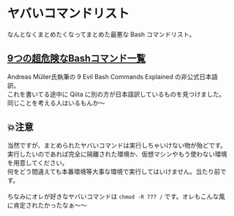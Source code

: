 # ヤバいコマンドリスト
なんとなくまとめたくなってまとめた最悪な Bash コマンドリスト。<br>

## [9つの超危険なBashコマンド一覧](https://github.com/Assault-8448/list-of-dangerous-bash-commands/blob/main/9_evil_bash_commands_explained/9_evil_bash_commands_explained_jp.md)
Andreas Müller氏執筆の 9 Evil Bash Commands Explained の非公式日本語訳。<br>
これを書いてる途中に Qiita に別の方が日本語訳しているものを見つけました。同じことを考える人はいるもんか～

## 💥注意
当然ですが、まとめられたヤバいコマンドは実行しちゃいけない物が殆どです。<br>
実行したいのであれば完全に隔離された環境か、仮想マシンやもう使わない環境を用意してください。<br>
何をどう間違えても本番環境等大事な環境で実行してはいけません。当たり前です。<br>
<br>
ちなみにオレが好きなヤバいコマンドは ``chmod -R 777 /`` です。オレもこんな風に肯定されたかったなぁ～～
